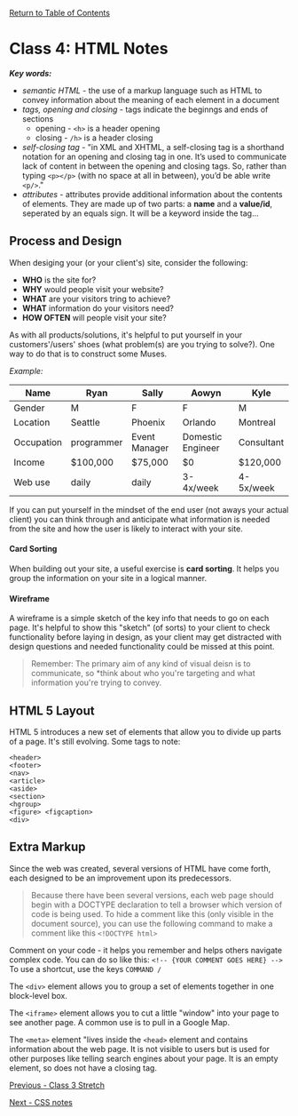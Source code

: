 [Return to Table of Contents](README.md)

# Class 4: HTML Notes

***Key words:***
* *semantic HTML* - the use of a markup language such as HTML to convey information about the meaning of each element in a document
* *tags, opening and closing* - tags indicate the beginngs and ends of sections
  * opening - `<h>` is a header opening
  * closing - `/h>` is a header closing 
* *self-closing tag* - "in XML and XHTML, a self-closing tag is a shorthand notation for an opening and closing tag in one. It’s used to communicate lack of content in between the opening and closing tags. So, rather than typing `<p></p>` (with no space at all in between), you’d be able write `<p/>`."
* *attributes* - attributes provide additional information about the contents of elements. They are made up of two parts: a **name** and a **value/id**, seperated by an equals sign. It will be a keyword inside the tag...

## Process and Design

When desiging your (or your client's) site, consider the following: 
* **WHO** is the site for?
* **WHY** would people visit your website?
* **WHAT** are your visitors tring to achieve?
* **WHAT** information do your visitors need?
* **HOW OFTEN** will people visit your site?

As with all products/solutions, it's helpful to put yourself in your customers'/users' shoes (what problem(s) are you trying to solve?). One way to do that is to construct some Muses. 

*Example:*

Name  | Ryan  | Sally | Aowyn |  Kyle  |
------| ----- | ----- | ----- | -----  |
Gender | M | F | F | M
Location | Seattle | Phoenix | Orlando | Montreal
Occupation | programmer | Event Manager | Domestic Engineer | Consultant
Income | $100,000 | $75,000 | $0 | $120,000
Web use | daily | daily | 3-4x/week | 4-5x/week

If you can put yourself in the mindset of the end user (not aways your actual client) you can think through and anticipate what information is needed from the site and how the user is likely to interact with your site.

#### Card Sorting
When building out your site, a useful exercise is **card sorting**. It helps you group the information on your site in a logical manner.

#### Wireframe

A wireframe is a simple sketch of the key info that needs to go on each page. It's helpful to show this "sketch" (of sorts) to your client to check functionality before laying in design, as your client may get distracted with design questions and needed functionality could be missed at this point.

> Remember: The primary aim of any kind of visual deisn is to communicate, so *think about who you're targeting and what information you're trying to convey.

## HTML 5 Layout

HTML 5 introduces a new set of elements that allow you to divide up parts of a page. It's still evolving. Some tags to note:

```
<header>
<footer>
<nav>
<article>
<aside>
<section>
<hgroup>
<figure> <figcaption>
<div>
```

## Extra Markup

Since the web was created, several versions of HTML have come forth, each designed to be an improvement upon its predecessors. 

>Because there have been several versions, each web page should begin with a DOCTYPE declaration to tell a browser which version of code is being used. To hide a comment like this (only visible in the document source), you can use the following command to make a comment like this `<!DOCTYPE html>`

Comment on your code - it helps you remember and helps others navigate complex code. You can do so like this:
`<!-- {YOUR COMMENT GOES HERE} -->` To use a shortcut, use the keys `COMMAND /`

The `<div>` element allows you to group a set of elements together in one block-level box.

The `<iframe>` element  allows you to cut a little "window" into your page to see another page. A common use is to pull in a Google Map.

The `<meta>` element "lives inside the `<head>` element and contains information about the web page. It is not visible to users but is used for other purposes like telling search engines about your page. It is an empty element, so does not have a closing tag. 

[Previous - Class 3 Stretch](lab03-stretch.md)

[Next - CSS notes](css-notes.md)